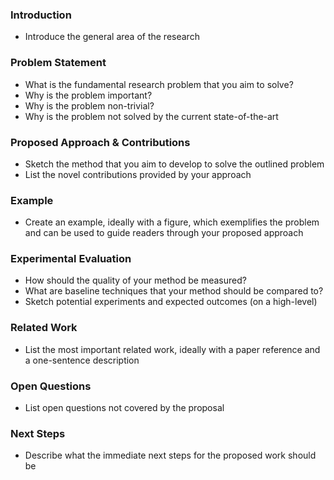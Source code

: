 ### Introduction
 * Introduce the general area of the research

### Problem Statement

 * What is the fundamental research problem that you aim to solve?
 * Why is the problem important?
 * Why is the problem non-trivial?
 * Why is the problem not solved by the current state-of-the-art

### Proposed Approach & Contributions
 * Sketch the method that you aim to develop to solve the outlined problem
 * List the novel contributions provided by your approach

### Example
 * Create an example, ideally with a figure, which exemplifies the problem and can be used to guide readers through your proposed approach

### Experimental Evaluation
 * How should the quality of your method be measured?
 * What are baseline techniques that your method should be compared to?
 * Sketch potential experiments and expected outcomes (on a high-level)

### Related Work
 * List the most important related work, ideally with a paper reference and a one-sentence description

### Open Questions
 * List open questions not covered by the proposal

### Next Steps
 * Describe what the immediate next steps for the proposed work should be
